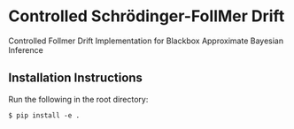 # Controlled Schrödinger-FollMer Drift

Controlled Follmer Drift Implementation for Blackbox Approximate Bayesian Inference

## Installation Instructions

Run the following in the root directory:

```
$ pip install -e . 
```